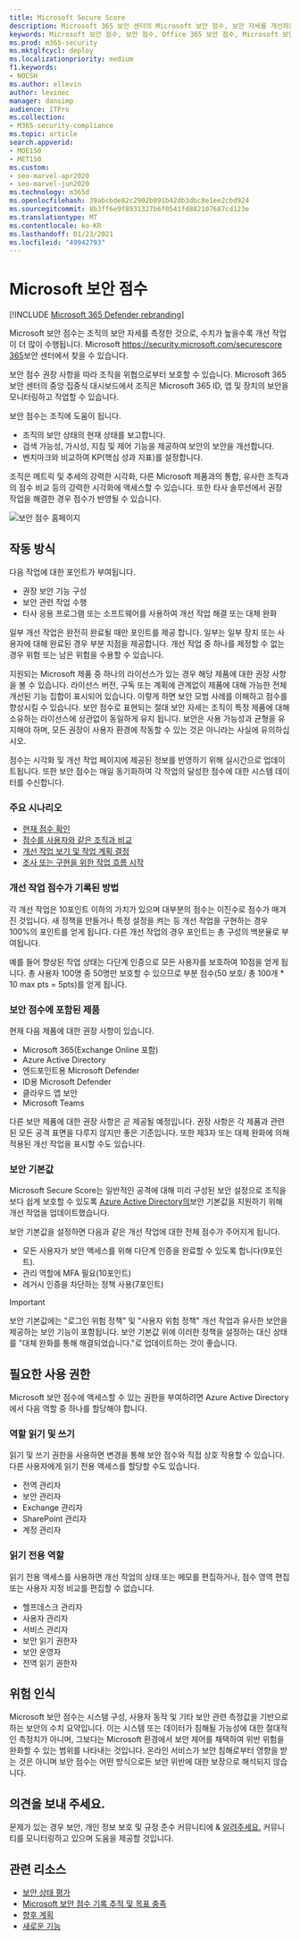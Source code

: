 ```yaml
---
title: Microsoft Secure Score
description: Microsoft 365 보안 센터의 Microsoft 보안 점수, 보안 자세를 개선하는 방법 및 보안 관리자가 기대할 수 있는 기능을 기술합니다.
keywords: Microsoft 보안 점수, 보안 점수, Office 365 보안 점수, Microsoft 보안 점수, Microsoft 365 보안 센터, 개선 작업
ms.prod: m365-security
ms.mktglfcycl: deploy
ms.localizationpriority: medium
f1.keywords:
- NOCSH
ms.author: ellevin
author: levinec
manager: dansimp
audience: ITPro
ms.collection:
- M365-security-compliance
ms.topic: article
search.appverid:
- MOE150
- MET150
ms.custom:
- seo-marvel-apr2020
- seo-marvel-jun2020
ms.technology: m365d
ms.openlocfilehash: 39abcbde82c2902b091b42db3dbc8e1ee2cbd924
ms.sourcegitcommit: 8b3ff6e9f8931327b6f0541fd882107687cd123e
ms.translationtype: MT
ms.contentlocale: ko-KR
ms.lasthandoff: 01/23/2021
ms.locfileid: "49942793"
---
```

# <a name="microsoft-secure-score"></a>Microsoft 보안 점수

[!INCLUDE [Microsoft 365 Defender rebranding](../includes/microsoft-defender.md)]

Microsoft 보안 점수는 조직의 보안 자세를 측정한 것으로, 수치가 높을수록 개선 작업이 더 많이 수행됩니다. Microsoft https://security.microsoft.com/securescore [365](overview-security-center.md)보안 센터에서 찾을 수 있습니다.

보안 점수 권장 사항을 따라 조직을 위협으로부터 보호할 수 있습니다. Microsoft 365 보안 센터의 중앙 집중식 대시보드에서 조직은 Microsoft 365 ID, 앱 및 장치의 보안을 모니터링하고 작업할 수 있습니다.

보안 점수는 조직에 도움이 됩니다.  

* 조직의 보안 상태의 현재 상태를 보고합니다.
* 검색 가능성, 가시성, 지침 및 제어 기능을 제공하여 보안의 보안을 개선합니다.  
* 벤치마크와 비교하여 KP(핵심 성과 지표)를 설정합니다.

조직은 메트릭 및 추세의 강력한 시각화, 다른 Microsoft 제품과의 통합, 유사한 조직과의 점수 비교 등의 강력한 시각화에 액세스할 수 있습니다. 또한 타사 솔루션에서 권장 작업을 해결한 경우 점수가 반영될 수 있습니다.

![보안 점수 홈페이지](../../media/secure-score/secure-score-homepage-new.png)

## <a name="how-it-works"></a>작동 방식

다음 작업에 대한 포인트가 부여됩니다.

- 권장 보안 기능 구성
- 보안 관련 작업 수행
- 타사 응용 프로그램 또는 소프트웨어를 사용하여 개선 작업 해결 또는 대체 완화

일부 개선 작업은 완전히 완료될 때만 포인트를 제공 합니다. 일부는 일부 장치 또는 사용자에 대해 완료된 경우 부분 지점을 제공합니다. 개선 작업 중 하나를 제정할 수 없는 경우 위험 또는 남은 위험을 수용할 수 있습니다.

지원되는 Microsoft 제품 중 하나의 라이선스가 있는 경우 해당 제품에 대한 권장 사항을 볼 수 있습니다. 라이선스 버전, 구독 또는 계획에 관계없이 제품에 대해 가능한 전체 개선된 기능 집합이 표시되어 있습니다. 이렇게 하면 보안 모범 사례를 이해하고 점수를 향상시킬 수 있습니다. 보안 점수로 표현되는 절대 보안 자세는 조직이 특정 제품에 대해 소유하는 라이선스에 상관없이 동일하게 유지 됩니다. 보안은 사용 가능성과 균형을 유지해야 하며, 모든 권장이 사용자 환경에 작동할 수 있는 것은 아니라는 사실에 유의하십시오.

점수는 시각화 및 개선 작업 페이지에 제공된 정보를 반영하기 위해 실시간으로 업데이트됩니다. 또한 보안 점수는 매일 동기화하여 각 작업의 달성한 점수에 대한 시스템 데이터를 수신합니다.

### <a name="key-scenarios"></a>주요 시나리오

- [현재 점수 확인](microsoft-secure-score-improvement-actions.md#check-your-current-score)
- [점수를 사용자와 같은 조직과 비교](microsoft-secure-score-history-metrics-trends.md#compare-your-score-to-organizations-like-yours)
- [개선 작업 보기 및 작업 계획 결정](microsoft-secure-score-improvement-actions.md#take-action-to-improve-your-score)
- [조사 또는 구현을 위한 작업 흐름 시작](microsoft-secure-score-improvement-actions.md#view-improvement-action-details)

### <a name="how-improvement-actions-are-scored"></a>개선 작업 점수가 기록된 방법

각 개선 작업은 10포인트 이하의 가치가 있으며 대부분의 점수는 이진수로 점수가 매겨진 것입니다. 새 정책을 만들거나 특정 설정을 켜는 등 개선 작업을 구현하는 경우 100%의 포인트를 얻게 됩니다. 다른 개선 작업의 경우 포인트는 총 구성의 백분율로 부여됩니다.

예를 들어 향상된 작업 상태는 다단계 인증으로 모든 사용자를 보호하여 10점을 얻게 됩니다. 총 사용자 100명 중 50명만 보호할 수 있으므로 부분 점수(50 보호/ 총 100개 * 10 max pts = 5pts)를 얻게 됩니다.

### <a name="products-included-in-secure-score"></a>보안 점수에 포함된 제품

현재 다음 제품에 대한 권장 사항이 있습니다.

- Microsoft 365(Exchange Online 포함)
- Azure Active Directory
- 엔드포인트용 Microsoft Defender
- ID용 Microsoft Defender
- 클라우드 앱 보안
- Microsoft Teams

다른 보안 제품에 대한 권장 사항은 곧 제공될 예정입니다. 권장 사항은 각 제품과 관련된 모든 공격 표면을 다루지 않지만 좋은 기준입니다. 또한 제3자 또는 대체 완화에 의해 적용된 개선 작업을 표시할 수도 있습니다.

### <a name="security-defaults"></a>보안 기본값

Microsoft Secure Score는 일반적인 공격에 대해 미리 구성된 보안 설정으로 조직을 보다 쉽게 보호할 수 있도록 [Azure Active Directory의](https://docs.microsoft.com/azure/active-directory/fundamentals/concept-fundamentals-security-defaults)보안 기본값을 지원하기 위해 개선 작업을 업데이트했습니다.

보안 기본값을 설정하면 다음과 같은 개선 작업에 대한 전체 점수가 주어지게 됩니다.

- 모든 사용자가 보안 액세스를 위해 다단계 인증을 완료할 수 있도록 합니다(9포인트).
- 관리 역할에 MFA 필요(10포인트)
- 레거시 인증을 차단하는 정책 사용(7포인트)

>[!IMPORTANT]
>보안 기본값에는 "로그인 위험 정책" 및 "사용자 위험 정책" 개선 작업과 유사한 보안을 제공하는 보안 기능이 포함됩니다. 보안 기본값 위에 이러한 정책을 설정하는 대신 상태를 "대체 완화를 통해 해결되었습니다."로 업데이트하는 것이 좋습니다.

## <a name="required-permissions"></a>필요한 사용 권한

Microsoft 보안 점수에 액세스할 수 있는 권한을 부여하려면 Azure Active Directory에서 다음 역할 중 하나를 할당해야 합니다.

### <a name="read-and-write-roles"></a>역할 읽기 및 쓰기

읽기 및 쓰기 권한을 사용하면 변경을 통해 보안 점수와 직접 상호 작용할 수 있습니다. 다른 사용자에게 읽기 전용 액세스를 할당할 수도 있습니다.

* 전역 관리자
* 보안 관리자
* Exchange 관리자
* SharePoint 관리자
* 계정 관리자

### <a name="read-only-roles"></a>읽기 전용 역할

읽기 전용 액세스를 사용하면 개선 작업의 상태 또는 메모를 편집하거나, 점수 영역 편집 또는 사용자 지정 비교를 편집할 수 없습니다.

* 헬프데스크 관리자
* 사용자 관리자
* 서비스 관리자
* 보안 읽기 권한자
* 보안 운영자
* 전역 읽기 권한자

## <a name="risk-awareness"></a>위험 인식

Microsoft 보안 점수는 시스템 구성, 사용자 동작 및 기타 보안 관련 측정값을 기반으로 하는 보안의 수치 요약입니다. 이는 시스템 또는 데이터가 침해될 가능성에 대한 절대적인 측정치가 아니며, 그보다는 Microsoft 환경에서 보안 제어를 채택하여 위반 위험을 완화할 수 있는 범위를 나타내는 것입니다. 온라인 서비스가 보안 침해로부터 영향을 받는 것은 아니며 보안 점수는 어떤 방식으로든 보안 위반에 대한 보장으로 해석되지 않습니다.

## <a name="we-want-to-hear-from-you"></a>의견을 보내 주세요.

문제가 있는 경우 보안, 개인 정보 보호 및 규정 준수 커뮤니티에 & [알려주세요.](https://techcommunity.microsoft.com/t5/Security-Privacy-Compliance/bd-p/security_privacy) 커뮤니티를 모니터링하고 있으며 도움을 제공할 것입니다.

## <a name="related-resources"></a>관련 리소스

- [보안 상태 평가](microsoft-secure-score-improvement-actions.md)
- [Microsoft 보안 점수 기록 추적 및 목표 충족](microsoft-secure-score-history-metrics-trends.md)
- [향후 계획](microsoft-secure-score-whats-coming.md)
- [새로운 기능](microsoft-secure-score-whats-new.md)
